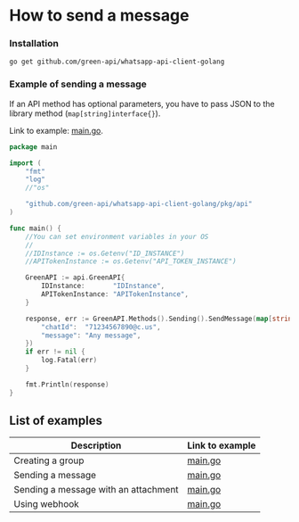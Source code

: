# How to send a message

### Installation

```shell
go get github.com/green-api/whatsapp-api-client-golang
```

### Example of sending a message

If an API method has optional parameters, you have to pass JSON to the library method (`map[string]interface{}`).

Link to
example: [main.go](https://github.com/green-api/whatsapp-api-client-golang/blob/master/examples/send_message/main.go).

```go
package main

import (
	"fmt"
	"log"
	//"os"

	"github.com/green-api/whatsapp-api-client-golang/pkg/api"
)

func main() {
	//You can set environment variables in your OS
	//
	//IDInstance := os.Getenv("ID_INSTANCE")
	//APITokenInstance := os.Getenv("API_TOKEN_INSTANCE")

	GreenAPI := api.GreenAPI{
		IDInstance:       "IDInstance",
		APITokenInstance: "APITokenInstance",
	}

	response, err := GreenAPI.Methods().Sending().SendMessage(map[string]interface{}{
		"chatId":  "71234567890@c.us",
		"message": "Any message",
	})
	if err != nil {
		log.Fatal(err)
	}

	fmt.Println(response)
}
```

## List of examples

| Description                          | Link to example                                                                                                     |
|--------------------------------------|---------------------------------------------------------------------------------------------------------------------|
| Creating a group                     | [main.go](https://github.com/green-api/whatsapp-api-client-golang/blob/master/examples/create_group/main.go)        |
| Sending a message                    | [main.go](https://github.com/green-api/whatsapp-api-client-golang/blob/master/examples/send_message/main.go)        |
| Sending a message with an attachment | [main.go](https://github.com/green-api/whatsapp-api-client-golang/blob/master/examples/send_file_by_upload/main.go) |
| Using webhook                        | [main.go](https://github.com/green-api/whatsapp-api-client-golang/blob/master/examples/webhook/main.go)             |
